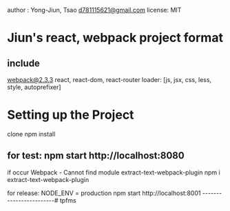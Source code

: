author : Yong-Jiun, Tsao <d781115621@gmail.com>
license: MIT

# Jiun's react, webpack project format

include
------------
webpack@2.3.3
react, react-dom, react-router
loader: [js, jsx, css, less, style, autoprefixer]


# Setting up the Project
clone
npm install

for test:
npm start
http://localhost:8080
------------------------
if occur Webpack - Cannot find module extract-text-webpack-plugin
npm i extract-text-webpack-plugin


for release:
NODE_ENV = production npm start
http://localhost:8001
------------------------# tpfms
